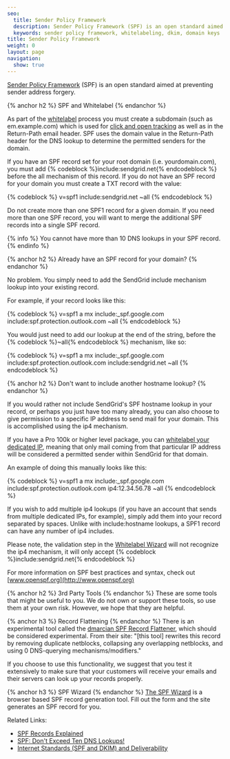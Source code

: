 ```yaml
---
seo:
  title: Sender Policy Framework
  description: Sender Policy Framework (SPF) is an open standard aimed at preventing sender address forgery
  keywords: sender policy framework, whitelabeling, dkim, domain keys
title: Sender Policy Framework
weight: 0
layout: page
navigation:
  show: true
---
```


[Sender Policy Framework]({{root_url}}/Glossary/spf.html) (SPF) is an open standard aimed at preventing sender address forgery.

{% anchor h2 %}
SPF and Whitelabel
{% endanchor %}

As part of the [whitelabel]({{root_url}}/User_Guide/Setting_Up_Your_Server/Whitelabeling/index.html) process you must create a subdomain (such as em.example.com) which is used for [click and open tracking]({{root_url}}/User_Guide/Delivery_Metrics/email_activity.html) as well as in the Return-Path email header. SPF uses the domain value in the Return-Path header for the DNS lookup to determine the permitted senders for the domain.

If you have an SPF record set for your root domain (i.e. yourdomain.com), you must add {% codeblock %}include:sendgrid.net{% endcodeblock %} before the all mechanism of this record. If you do not have an SPF record for your domain you must create a TXT record with the value:

{% codeblock %}
v=spf1 include:sendgrid.net ~all
{% endcodeblock %}

Do not create more than one SPF1 record for a given domain. If you need more than one SPF record, you will want to merge the additional SPF records into a single SPF record.

{% info %}
You cannot have more than 10 DNS lookups in your SPF record.
{% endinfo %}

{% anchor h2 %}
Already have an SPF record for your domain?
{% endanchor %}

No problem. You simply need to add the SendGrid include mechanism lookup into your existing record.

For example, if your record looks like this:

{% codeblock %}
v=spf1 a mx include:_spf.google.com include:spf.protection.outlook.com ~all
{% endcodeblock %}

You would just need to add our lookup at the end of the string, before the {% codeblock %}~all{% endcodeblock %} mechanism, like so:

{% codeblock %}
v=spf1 a mx include:_spf.google.com include:spf.protection.outlook.com include:sendgrid.net ~all
{% endcodeblock %}


{% anchor h2 %}
Don't want to include another hostname lookup?
{% endanchor %}

If you would rather not include SendGrid's SPF hostname lookup in your record, or perhaps you just have too many already, you can also choose to give permission to a specific IP address to send mail for your domain. This is accomplished using the ip4 mechanism.

If you have a Pro 100k or higher level package, you can [whitelabel your dedicated IP]({{root_url}}/User_Guide/Settings/Whitelabel/ips.html), meaning that only mail coming from that particular IP address will be considered a permitted sender within SendGrid for that domain.

An example of doing this manually looks like this:

{% codeblock %}
v=spf1 a mx include:_spf.google.com include:spf.protection.outlook.com ip4:12.34.56.78 ~all
{% endcodeblock %}

If you wish to add multiple ip4 lookups (if you have an account that sends from multiple dedicated IPs, for example), simply add them into your record separated by spaces. Unlike with include:hostname lookups, a SPF1 record can have any number of ip4 includes.

Please note, the validation step in the [Whitelabel Wizard]({{root_url}}/User_Guide/Setting_Up_Your_Server/Whitelabeling/whitelabel_wizard.html) will not recognize the ip4 mechanism, it will only accept {% codeblock %}include:sendgrid.net{% endcodeblock %}

For more information on SPF best practices and syntax, check out [www.openspf.org](http://www.openspf.org)

{% anchor h2 %}
3rd Party Tools
{% endanchor %}
These are some tools that might be useful to you. We do not own or support these tools, so use them at your own risk. However,
we hope that they are helpful.

{% anchor h3 %}
Record Flattening
{% endanchor %}
There is an experimental tool called the [dmarcian SPF Record Flattener](https://dmarcian.com/spf-survey/bitcointalk.org), which should be considered experimental. From their site: "[this tool] rewrites this record by removing duplicate netblocks, collapsing any overlapping netblocks, and using 0 DNS-querying mechanisms/modifiers."

If you choose to use this functionality, we suggest that you test it extensively to make sure that your customers will receive your emails and their servers can look up your records properly.

{% anchor h3 %}
SPF Wizard
{% endanchor %}
[The SPF Wizard](http://www.spfwizard.net/) is a browser based SPF record generation tool. Fill out the form and the site generates an SPF record for you.


Related Links:

* <a href="https://sendgrid.zendesk.com/hc/en-us/articles/202517236">SPF Records Explained</a>
* <a href="https://sendgrid.zendesk.com/hc/en-us/articles/200185168">SPF: Don't Exceed Ten DNS Lookups!</a>
* <a href="https://sendgrid.zendesk.com/hc/en-us/articles/200181678">Internet Standards (SPF and DKIM) and Deliverability</a>
